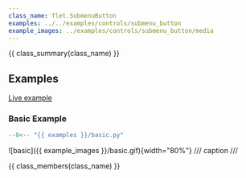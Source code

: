 ```yaml
---
class_name: flet.SubmenuButton
examples: ../../examples/controls/submenu_button
example_images: ../examples/controls/submenu_button/media
---
```


{{ class_summary(class_name) }}

## Examples

[Live example](https://flet-controls-gallery.fly.dev/buttons/submenubutton)

### Basic Example

```python
--8<-- "{{ examples }}/basic.py"
```

![basic]({{ example_images }}/basic.gif){width="80%"}
/// caption
///

{{ class_members(class_name) }}
